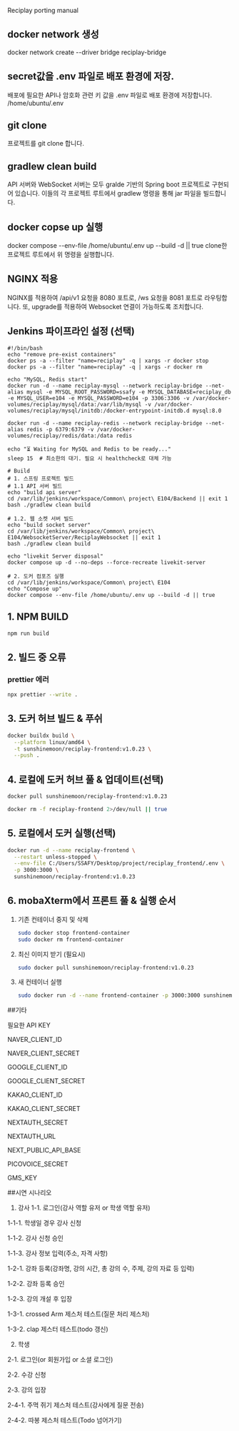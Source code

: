 Reciplay porting manual
## docker network 생성
docker network create --driver bridge reciplay-bridge

## secret값을 .env 파일로 배포 환경에 저장.
배포에 필요한 API나 암호화 관련 키 값을 .env 파일로 배포 환경에 저장합니다.
  /home/ubuntu/.env

## git clone
프로젝트를 git clone 합니다.

## gradlew clean build
API 서버와 WebSocket 서버는 모두 gralde 기반의 Spring boot 프로젝트로 구현되어 있습니다. 이들의 각 프로젝트 루트에서 gradlew 명령을 통해 jar 파일을 빌드합니다.

## docker copse up 실행
docker compose --env-file /home/ubuntu/.env up --build -d || true
clone한 프로젝트 루트에서 위 명령을 실행합니다.

## NGINX 적용
NGINX를 적용하여 /api/v1 요청을 8080 포트로, /ws 요청을 8081 포트로 라우팅합니다. 또, upgrade를 적용하여 Websocket 연결이 가능하도록 조치합니다.


## Jenkins 파이프라인 설정 (선택)
```
#!/bin/bash
echo "remove pre-exist containers"
docker ps -a --filter "name=reciplay" -q | xargs -r docker stop
docker ps -a --filter "name=reciplay" -q | xargs -r docker rm

echo "MySQL, Redis start"
docker run -d --name reciplay-mysql --network reciplay-bridge --net-alias mysql -e MYSQL_ROOT_PASSWORD=ssafy -e MYSQL_DATABASE=reciplay_db -e MYSQL_USER=e104 -e MYSQL_PASSWORD=e104 -p 3306:3306 -v /var/docker-volumes/reciplay/mysql/data:/var/lib/mysql -v /var/docker-volumes/reciplay/mysql/initdb:/docker-entrypoint-initdb.d mysql:8.0

docker run -d --name reciplay-redis --network reciplay-bridge --net-alias redis -p 6379:6379 -v /var/docker-volumes/reciplay/redis/data:/data redis

echo "⏳ Waiting for MySQL and Redis to be ready..."
sleep 15  # 최소한의 대기. 필요 시 healthcheck로 대체 가능

# Build
# 1. 스프링 프로젝트 빌드
# 1.1 API 서버 빌드
echo "build api server"
cd /var/lib/jenkins/workspace/Common\ project\ E104/Backend || exit 1
bash ./gradlew clean build

# 1.2. 웹 소켓 서버 빌드
echo "build socket server"
cd /var/lib/jenkins/workspace/Common\ project\ E104/WebsocketServer/ReciplayWebsocket || exit 1
bash ./gradlew clean build

echo "livekit Server disposal"
docker compose up -d --no-deps --force-recreate livekit-server

# 2. 도커 컴포즈 실행
cd /var/lib/jenkins/workspace/Common\ project\ E104
echo "Compose up"
docker compose --env-file /home/ubuntu/.env up --build -d || true
```


## 1. NPM BUILD

```bash
npm run build
```

## 2. 빌드 중 오류

### prettier 에러

```bash
npx prettier --write .
```

## 3. 도커 허브 빌드 & 푸쉬

```bash
docker buildx build \
  --platform linux/amd64 \
  -t sunshinemoon/reciplay-frontend:v1.0.23 \
  --push .
```

## 4. 로컬에 도커 허브 풀 & 업데이트(선택)

```bash
docker pull sunshinemoon/reciplay-frontend:v1.0.23

docker rm -f reciplay-frontend 2>/dev/null || true
```

## 5. 로컬에서 도커 실행(선택)

```bash
docker run -d --name reciplay-frontend \
  --restart unless-stopped \
  --env-file C:/Users/SSAFY/Desktop/project/reciplay_frontend/.env \
  -p 3000:3000 \
  sunshinemoon/reciplay-frontend:v1.0.23
```

## 6. mobaXterm에서 프론트 풀 & 실행 순서

1. 기존 컨테이너 중지 및 삭제
    
    ```bash
    sudo docker stop frontend-container
    sudo docker rm frontend-container
    ```
    
2. 최신 이미지 받기 (필요시)
    
    ```bash
    sudo docker pull sunshinemoon/reciplay-frontend:v1.0.23
    ```
    
3. 새 컨테이너 실행
    
    ```bash
    sudo docker run -d --name frontend-container -p 3000:3000 sunshinemoon/reciplay-frontend:v1.0.23
    ```

##기타

필요한 API KEY

NAVER_CLIENT_ID

NAVER_CLIENT_SECRET

GOOGLE_CLIENT_ID

GOOGLE_CLIENT_SECRET

KAKAO_CLIENT_ID

KAKAO_CLIENT_SECRET

NEXTAUTH_SECRET

NEXTAUTH_URL

NEXT_PUBLIC_API_BASE

PICOVOICE_SECRET

GMS_KEY

##시연 시나리오

1. 강사
1-1. 로그인(강사 역할 유저 or 학생 역할 유저)

1-1-1. 학생일 경우 강사 신청

1-1-2. 강사 신청 승인

1-1-3. 강사 정보 입력(주소, 자격 사항)

1-2-1. 강좌 등록(강좌명, 강의 시간, 총 강의 수, 주제, 강의 자료 등 입력)

1-2-2. 강좌 등록 승인

1-2-3. 강의 개설 후 입장

1-3-1. crossed Arm 제스처 테스트(질문 처리 제스처)

1-3-2. clap 제스터 테스트(todo 갱신)


2. 학생

2-1. 로그인(or 회원가입 or 소셜 로그인)

2-2. 수강 신청

2-3. 강의 입장

2-4-1. 주먹 쥐기 제스처 테스트(강사에게 질문 전송)

2-4-2. 따봉 제스처 테스트(Todo 넘어가기)
